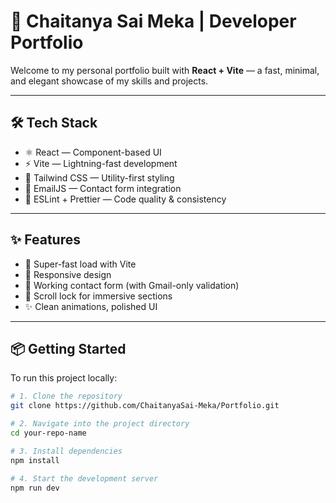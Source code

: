 # 🚀 Chaitanya Sai Meka | Developer Portfolio

Welcome to my personal portfolio built with **React + Vite** — a fast, minimal, and elegant showcase of my skills and projects.

---

## 🛠 Tech Stack

- ⚛️ React — Component-based UI
- ⚡ Vite — Lightning-fast development
- 🎨 Tailwind CSS — Utility-first styling
- 💌 EmailJS — Contact form integration
- 🧼 ESLint + Prettier — Code quality & consistency

---

## ✨ Features

- 🚀 Super-fast load with Vite
- 📱 Responsive design
- 💬 Working contact form (with Gmail-only validation)
- 🧠 Scroll lock for immersive sections
- ✨ Clean animations, polished UI

---

## 📦 Getting Started

To run this project locally:

```bash
# 1. Clone the repository
git clone https://github.com/ChaitanyaSai-Meka/Portfolio.git

# 2. Navigate into the project directory
cd your-repo-name

# 3. Install dependencies
npm install

# 4. Start the development server
npm run dev
